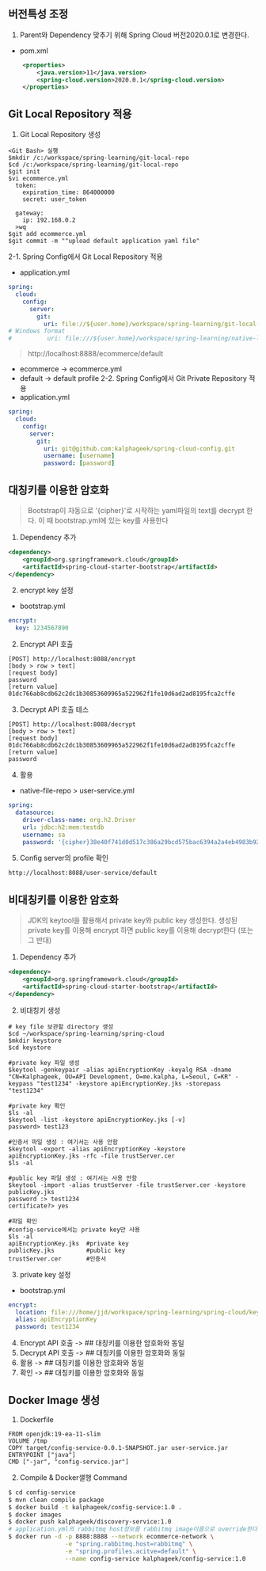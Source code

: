 ## 버전특성 조정
1. Parent와 Dependency 맞추기 위해 Spring Cloud 버전2020.0.1로 변경한다.
* pom.xml
```xml
	<properties>
		<java.version>11</java.version>
		<spring-cloud.version>2020.0.1</spring-cloud.version>
	</properties>
```
## Git Local Repository 적용
1. Git Local Repository 생성
```shell
<Git Bash> 실행
$mkdir /c:/workspace/spring-learning/git-local-repo
$cd /c:/workspace/spring-learning/git-local-repo
$git init
$vi ecommerce.yml
  token:
    expiration_time: 864000000
    secret: user_token

  gateway:
    ip: 192.168.0.2
  >wq
$git add ecommerce.yml
$git commit -m ""upload default application yaml file" 
```
2-1. Spring Config에서 Git Local Repository 적용
* application.yml
```yaml
spring:
  cloud:
    config:
      server:
        git:
          uri: file://${user.home}/workspace/spring-learning/git-local-repo
# Windows format         
#          uri: file:///${user.home}/workspace/spring-learning/native-local-repo
```
> http://localhost:8888/ecommerce/default
* ecommerce -> ecommerce.yml
* default -> default profile
2-2. Spring Config에서 Git Private Repository 적용
* application.yml
```yaml
spring:
  cloud:
    config:
      server:
        git:
          uri: git@github.com:kalphageek/spring-cloud-config.git
          username: [username]
          password: [password]
```
## 대칭키를 이용한 암호화
> Bootstrap이 자동으로 '{cipher}'로 시작하는 yaml파일의 text를 decrypt 한다.
> 이 때 bootstrap.yml에 있는 key를 사용한다 
1. Dependency 추가
```xml
<dependency>
    <groupId>org.springframework.cloud</groupId>
    <artifactId>spring-cloud-starter-bootstrap</artifactId>
</dependency>
```
2. encrypt key 설정
* bootstrap.yml
```yaml
encrypt:
  key: 1234567890
```
2. Encrypt API 호출
```
[POST] http://localhost:8088/encrypt
[body > row > text]
[request body]
password
[return value]
01dc766ab8cdb62c2dc1b30853609965a522962f1fe10d6ad2ad8195fca2cffe
```
3. Decrypt API 호출 테스
```
[POST] http://localhost:8088/decrypt
[body > row > text]
[request body]
01dc766ab8cdb62c2dc1b30853609965a522962f1fe10d6ad2ad8195fca2cffe
[return value]
password
```
4. 활용
* native-file-repo > user-service.yml
```yaml
spring:
  datasource:
    driver-class-name: org.h2.Driver
    url: jdbc:h2:mem:testdb
    username: sa
    password: '{cipher}38e40f741d0d517c386a29bcd575bac6394a2a4eb4983b9292c770b147a30e92'
```
5. Config server의 profile 확인
```html
http://localhost:8088/user-service/default
```

## 비대칭키를 이용한 암호화
> JDK의 keytool을 활용해서 private key와 public key 생성한다. 생성된 private key를 이용해 encrypt 하면 public key를 이용해 decrypt한다 (또는 그 반대)
1. Dependency 추가
```xml
<dependency>
    <groupId>org.springframework.cloud</groupId>
    <artifactId>spring-cloud-starter-bootstrap</artifactId>
</dependency>
```
2. 비대칭키 생성
```shell
# key file 보관할 directory 생성
$cd ~/workspace/spring-learning/spring-cloud
$mkdir keystore
$cd keystore 

#private key 파일 생성
$keytool -genkeypair -alias apiEncryptionKey -keyalg RSA -dname "CN=Kalphageek, OU=API Development, O=me.kalpha, L=Seoul, C=KR" -keypass "test1234" -keystore apiEncryptionKey.jks -storepass "test1234"

#private key 확인
$ls -al
$keytool -list -keystore apiEncryptionKey.jks [-v]
password> test123

#인증서 파일 생성 : 여기서는 사용 안함
$keytool -export -alias apiEncryptionKey -keystore apiEncryptionKey.jks -rfc -file trustServer.cer
$ls -al

#public key 파일 생성 : 여기서는 사용 안함
$keytool -import -alias trustServer -file trustServer.cer -keystore publicKey.jks
password :> test1234
certificate?> yes

#파일 확인
#config-service에서는 private key만 사용
$ls -al
apiEncryptionKey.jks  #private key
publicKey.jks         #public key
trustServer.cer       #인증서
```
3. private key 설정
* bootstrap.yml
```yaml
encrypt:
  location: file:///home/jjd/workspace/spring-learning/spring-cloud/keystore/apiEncryptionKey.jks
  alias: apiEncryptionKey
  password: test1234
```
4. Encrypt API 호출 -> ## 대칭키를 이용한 암호화와 동일
5. Decrypt API 호출 -> ## 대칭키를 이용한 암호화와 동일
6. 활용 -> ## 대칭키를 이용한 암호화와 동일
7. 확인 -> ## 대칭키를 이용한 암호화와 동일

## Docker Image 생성
1. Dockerfile
```
FROM openjdk:19-ea-11-slim
VOLUME /tmp
COPY target/config-service-0.0.1-SNAPSHOT.jar user-service.jar
ENTRYPOINT ["java"]
CMD ["-jar", "config-service.jar"]
```
2. Compile & Docker샐행 Command
```sh
$ cd config-service
$ mvn clean compile package
$ docker build -t kalphageek/config-service:1.0 .
$ docker images
$ docker push kalphageek/discovery-service:1.0
# application.yml의 rabbitmq host정보를 rabbitmq image이름으로 override한다.
$ docker run -d -p 8888:8888 --network ecommerce-network \
                -e "spring.rabbitmq.host=rabbitmq" \
                -e "spring.profiles.acitve=default" \
                --name config-service kalphageek/config-service:1.0
```